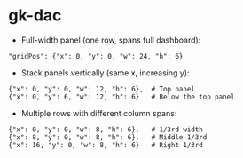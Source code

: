 # gk-dac

* Full-width panel (one row, spans full dashboard):
```
"gridPos": {"x": 0, "y": 0, "w": 24, "h": 6}
```

* Stack panels vertically (same x, increasing y):
```
{"x": 0, "y": 0, "w": 12, "h": 6},  # Top panel
{"x": 0, "y": 6, "w": 12, "h": 6}   # Below the top panel
```

* Multiple rows with different column spans:
```
{"x": 0, "y": 0, "w": 8, "h": 6},   # 1/3rd width
{"x": 8, "y": 0, "w": 8, "h": 6},   # Middle 1/3rd
{"x": 16, "y": 0, "w": 8, "h": 6}   # Right 1/3rd
```
